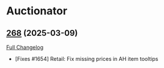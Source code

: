 # Auctionator

## [268](https://github.com/Auctionator/Auctionator/tree/268) (2025-03-09)
[Full Changelog](https://github.com/Auctionator/Auctionator/compare/267...268) 

- [Fixes #1654] Retail: Fix missing prices in AH item tooltips  
